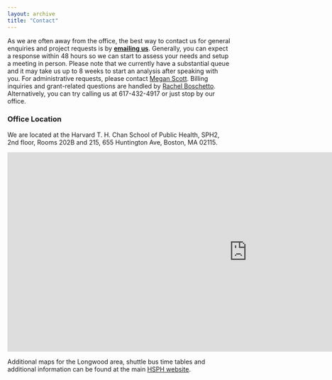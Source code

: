 ```yaml
---
layout: archive
title: "Contact"
---
```


As we are often away from the office, the best way to contact us for general enquiries and project requests is by **[emailing us](mailto:bioinformatics@hsph.harvard.edu)**. Generally, you can expect a response within 48 hours so we can start to assess your needs and setup a meeting in person. Please note that we currently have a substantial queue and it may take us up to 8 weeks to start an analysis after speaking with you. For administrative requests, please contact [Megan Scott](mailto:mescott@hsph.harvard.edu). Billing inquiries and grant-related questions are handled by [Rachel Boschetto](mailto:rboschet@hsph.harvard.edu). Alternatively, you can try calling us at 617-432-4917 or just stop by our office.



### Office Location

We are located at the Harvard T. H. Chan School of Public Health, SPH2, 2nd floor, Rooms 202B and 215, 655 Huntington Ave, Boston, MA 02115. 

<iframe src="https://www.google.com/maps/embed?pb=!1m18!1m12!1m3!1d5898.66583363224!2d-71.10239336878662!3d42.33542501123007!2m3!1f0!2f0!3f0!3m2!1i1024!2i768!4f13.1!3m3!1m2!1s0x89e379895b79ced3%3A0x679266ac78a5478a!2s655+Huntington+Ave!5e0!3m2!1sen!2sus!4v1397283489103" width="1080" height="450" frameborder="0" style="border:0"></iframe>

Additional maps for the Longwood area, shuttle bus time tables and additional information can be found at the main [HSPH website](http://www.hsph.harvard.edu/about/location-and-directions/).
